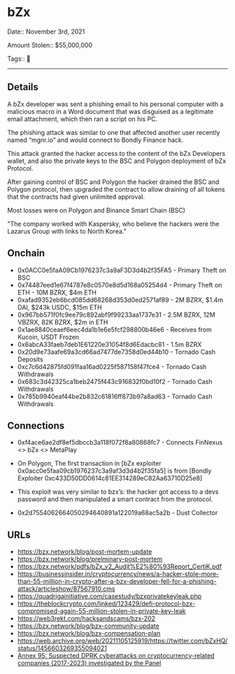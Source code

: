 # bZx

Date:: November 3rd, 2021

Amount Stolen:: $55,000,000

Tags:: 🔑

---


## Details

A bZx developer was sent a phishing email to his personal computer with a malicious macro in a Word document that was disguised as a legitimate email attachment, which then ran a script on his PC.

The phishing attack was similar to one that affected another user recently named “mgnr.io” and would connect to Bondly Finance hack.

This attack granted the hacker access to the content of the bZx Developers wallet, and also the private keys to the BSC and Polygon deployment of bZx Protocol.

After gaining control of BSC and Polygon the hacker drained the BSC and Polygon protocol, then upgraded the contract to allow draining of all tokens that the contracts had given unlimited approval.

Most losses were on Polygon and Binance Smart Chain (BSC)

"The company worked with Kaspersky, who believe the hackers were the Lazarus Group with links to North Korea."


## Onchain

- 0x0ACC0e5faA09Cb1976237c3a9aF3D3d4b2f35FA5 - Primary Theft on BSC
- 0x74487eed1e67f4787e8c0570e8d5d168a05254d4 - Primary Theft on ETH - 10M BZRX, $4m ETH
- 0xafad9352eb6bcd085dd68268d353d0ed2571af89 - 2M BZRX, $1.4m DAI, $243k USDC, $15m ETH
- 0x967bb571f0fc9ee79c892abf9f99233aa1737e31 - 2.5M BZRX, 12M VBZRX, 82K BZRX, $2m in ETH
- 0x1ae8840ceaef6eec4da1b1e6e5fcf298800b46e6 - Receives from Kucoin, USDT Frozen
- 0x6abcA33faeb7deb1E61220e31054f8d6Edacbc81 - 1.5m BZRX
- 0x20d9e73aafe69a3cd66ad7477de7358d0ed44b10 - Tornado Cash Deposits
- 0xc7c6d42875fd091faa16ad0225f587158f47fce4 - Tornado Cash Withdrawals
- 0x683c3d42325ca1beb2475f443c916832f0bd10f2 - Tornado Cash Withdrawals
- 0x785b9940eaf44be2b832c61816ff873b97a8ad63 - Tornado Cash Withdrawals



## Connections

- 0xf4ace6ae2df8ef5dbccb3a118f072f8a80868fc7 - Connects FinNexus <> bZx <> MetaPlay

- On Polygon, The first transaction in [bZx exploiter 0x0acc0e5faa09cb1976237c3a9af3d3d4b2f35fa5] is from [Bondly Exploiter 0xc433D50DD0614c81EE314289eC82Aa63710D25e8]

- This exploit was very similar to bzx’s: the hacker got access to a devs password and then manipulated a smart contract from the protocol.

- 0x2d7554062664050294640891a122019a68ac5a2b - Dust Collector


## URLs

- https://bzx.network/blog/post-mortem-update
- https://bzx.network/blog/prelminary-post-mortem
- https://bzx.network/pdfs/bZx_v2_Audit%E2%80%93Report_CertiK.pdf
- https://businessinsider.in/cryptocurrency/news/a-hacker-stole-more-than-55-million-in-crypto-after-a-bzx-developer-fell-for-a-phishing-attack/articleshow/87567910.cms
- https://quadrigainitiative.com/casestudy/bzxprivatekeyleak.php
- https://theblockcrypto.com/linked/123429/defi-protocol-bzx-compromised-again-55-million-stolen-in-private-key-leak
- https://web3rekt.com/hacksandscams/bzx-202
- https://bzx.network/blog/bzx-community-update
- https://bzx.network/blog/bzx-compensation-plan
- https://web.archive.org/web/20211105125919/https://twitter.com/bZxHQ/status/1456603269355094021
- [Annex 95: Suspected DPRK cyberattacks on cryptocurrency-related companies (2017-2023) investigated by the Panel](../pdfs/2024-03-07_UN-Security-Council_s-2024-215.pdf)





